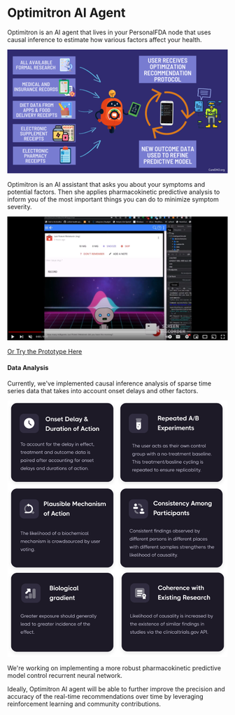 # Optimitron AI Agent

Optimitron is an AI agent that lives in your PersonalFDA node that uses causal inference to estimate how various factors affect your health.

![data-import-and-analysis.gif](../../images/data-import-and-analysis.gif)

Optimitron is an AI assistant that asks you about your symptoms and potential factors. Then she applies pharmacokinetic predictive analysis to inform you of the most important things you can do to minimize symptom severity.

[![Click Here for Demo Video](../../images/optimitron-ai-assistant.png)](https://youtu.be/hd50A74o8YI)

[Or Try the Prototype Here](https://demo.curedao.org/app/public/#/app/chat)

#### Data Analysis

Currently, we've implemented causal inference analysis of sparse time series data that takes into account onset delays and other factors.

![causal-inference-vertical.svg](../personal-fda-nodes/data-analysis/causal-inference-vertical.svg)

We're working on implementing a more robust pharmacokinetic predictive model control recurrent neural network.

Ideally, Optimitron AI agent will be able to further improve the precision and accuracy of the real-time recommendations over time by leveraging reinforcement learning and community contributions.
